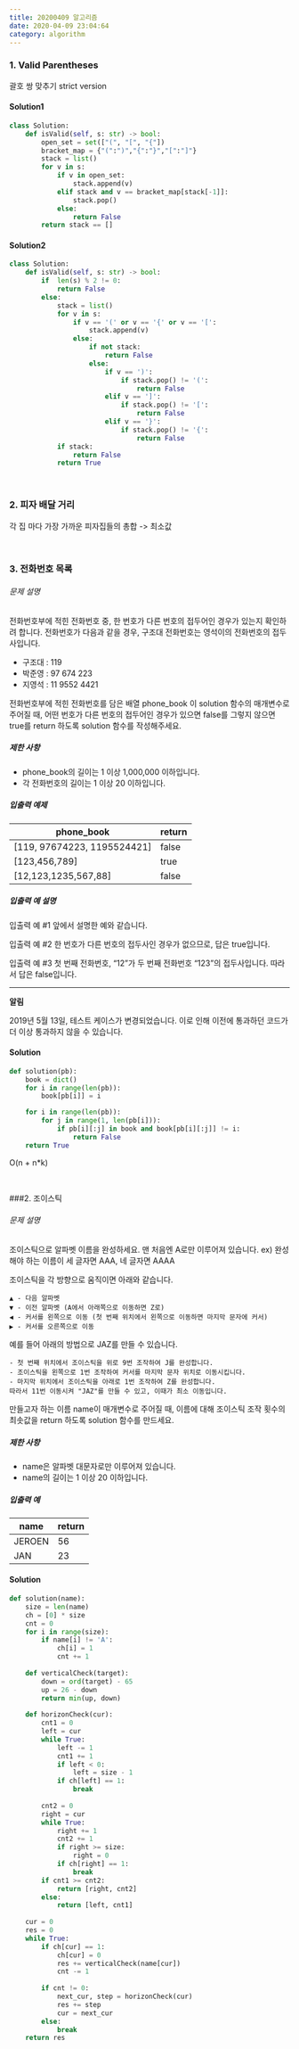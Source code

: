 ```yaml
---
title: 20200409 알고리즘
date: 2020-04-09 23:04:64
category: algorithm
---
```


### 1. Valid Parentheses

괄호 쌍 맞추기 strict version

#### Solution1

```python
class Solution:
    def isValid(self, s: str) -> bool:
        open_set = set(["(", "[", "{"])
        bracket_map = {"(":")","{":"}","[":"]"}
        stack = list()
        for v in s:
            if v in open_set:
                stack.append(v)
            elif stack and v == bracket_map[stack[-1]]:
                stack.pop()
            else:
                return False
        return stack == []
```

#### Solution2

```python
class Solution:
    def isValid(self, s: str) -> bool:
        if  len(s) % 2 != 0:
            return False
        else:
            stack = list()
            for v in s:
                if v == '(' or v == '{' or v == '[':
                    stack.append(v)
                else:
                    if not stack:
                        return False
                    else:
                        if v == ')':
                            if stack.pop() != '(':
                                return False
                        elif v == ']':
                            if stack.pop() != '[':
                                return False
                        elif v == '}':
                            if stack.pop() != '{':
                                return False
            if stack:
                return False
            return True
```



<br/>

### 2. 피자 배달 거리

각 집 마다 가장 가까운 피자집들의 총합 ->  최소값



<br/>

### 3. 전화번호 목록

###### 문제 설명

전화번호부에 적힌 전화번호 중, 한 번호가 다른 번호의 접두어인 경우가 있는지 확인하려 합니다.
전화번호가 다음과 같을 경우, 구조대 전화번호는 영석이의 전화번호의 접두사입니다.

- 구조대 : 119
- 박준영 : 97 674 223
- 지영석 : 11 9552 4421

전화번호부에 적힌 전화번호를 담은 배열 phone_book 이 solution 함수의 매개변수로 주어질 때, 어떤 번호가 다른 번호의 접두어인 경우가 있으면 false를 그렇지 않으면 true를 return 하도록 solution 함수를 작성해주세요.

##### 제한 사항

- phone_book의 길이는 1 이상 1,000,000 이하입니다.
- 각 전화번호의 길이는 1 이상 20 이하입니다.

##### 입출력 예제

| phone_book                  | return |
| --------------------------- | ------ |
| [119, 97674223, 1195524421] | false  |
| [123,456,789]               | true   |
| [12,123,1235,567,88]        | false  |

##### 입출력 예 설명

입출력 예 #1
앞에서 설명한 예와 같습니다.

입출력 예 #2
한 번호가 다른 번호의 접두사인 경우가 없으므로, 답은 true입니다.

입출력 예 #3
첫 번째 전화번호, “12”가 두 번째 전화번호 “123”의 접두사입니다. 따라서 답은 false입니다.

------

**알림**

2019년 5월 13일, 테스트 케이스가 변경되었습니다. 이로 인해 이전에 통과하던 코드가 더 이상 통과하지 않을 수 있습니다.

#### Solution

```python
def solution(pb):
    book = dict()
    for i in range(len(pb)):
        book[pb[i]] = i

    for i in range(len(pb)):
        for j in range(1, len(pb[i])):
            if pb[i][:j] in book and book[pb[i][:j]] != i:
                return False
    return True
```

O(n + n*k)

<br/>

###2. 조이스틱

###### 문제 설명

조이스틱으로 알파벳 이름을 완성하세요. 맨 처음엔 A로만 이루어져 있습니다.
ex) 완성해야 하는 이름이 세 글자면 AAA, 네 글자면 AAAA

조이스틱을 각 방향으로 움직이면 아래와 같습니다.

```
▲ - 다음 알파벳
▼ - 이전 알파벳 (A에서 아래쪽으로 이동하면 Z로)
◀ - 커서를 왼쪽으로 이동 (첫 번째 위치에서 왼쪽으로 이동하면 마지막 문자에 커서)
▶ - 커서를 오른쪽으로 이동
```

예를 들어 아래의 방법으로 JAZ를 만들 수 있습니다.

```
- 첫 번째 위치에서 조이스틱을 위로 9번 조작하여 J를 완성합니다.
- 조이스틱을 왼쪽으로 1번 조작하여 커서를 마지막 문자 위치로 이동시킵니다.
- 마지막 위치에서 조이스틱을 아래로 1번 조작하여 Z를 완성합니다.
따라서 11번 이동시켜 "JAZ"를 만들 수 있고, 이때가 최소 이동입니다.
```

만들고자 하는 이름 name이 매개변수로 주어질 때, 이름에 대해 조이스틱 조작 횟수의 최솟값을 return 하도록 solution 함수를 만드세요.

##### 제한 사항

- name은 알파벳 대문자로만 이루어져 있습니다.
- name의 길이는 1 이상 20 이하입니다.

##### 입출력 예

| name   | return |
| ------ | ------ |
| JEROEN | 56     |
| JAN    | 23     |

#### Solution

```python
def solution(name):
    size = len(name)
    ch = [0] * size
    cnt = 0
    for i in range(size):
        if name[i] != 'A':
            ch[i] = 1
            cnt += 1
            
    def verticalCheck(target):
        down = ord(target) - 65
        up = 26 - down
        return min(up, down)
    
    def horizonCheck(cur):
        cnt1 = 0
        left = cur
        while True:
            left -= 1
            cnt1 += 1
            if left < 0:
                left = size - 1
            if ch[left] == 1:
                break
                
        cnt2 = 0
        right = cur
        while True:
            right += 1
            cnt2 += 1
            if right >= size:
                right = 0
            if ch[right] == 1:
                break
        if cnt1 >= cnt2:
            return [right, cnt2]
        else:
            return [left, cnt1]
        
    cur = 0
    res = 0
    while True:
        if ch[cur] == 1:
            ch[cur] = 0
            res += verticalCheck(name[cur])
            cnt -= 1
            
        if cnt != 0:
            next_cur, step = horizonCheck(cur)
            res += step
            cur = next_cur
        else:
            break
    return res
```

